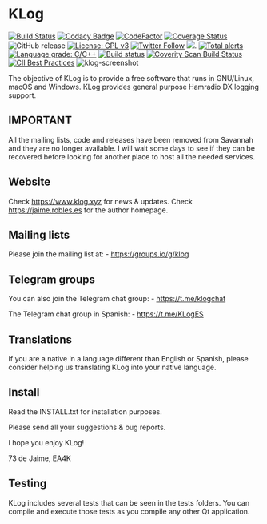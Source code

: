 # KLog
[![Build Status](https://app.travis-ci.com/ea4k/klog.svg?branch=master)](https://travis-ci.com/github/ea4k/klog)
[![Codacy Badge](https://app.codacy.com/project/badge/Grade/127fac70ffe649438bd323caa61f7153)](https://www.codacy.com/gh/ea4k/klog/dashboard?utm_source=github.com&amp;utm_medium=referral&amp;utm_content=ea4k/klog&amp;utm_campaign=Badge_Grade)
[![CodeFactor](https://www.codefactor.io/repository/github/ea4k/klog/badge)](https://www.codefactor.io/repository/github/ea4k/klog)
[![Coverage Status](https://coveralls.io/repos/github/ea4k/klog/badge.svg?branch=master)](https://coveralls.io/github/ea4k/klog?branch=master)
<img src="https://img.shields.io/github/v/release/ea4k/klog?logo=github&logoColor=white" alt="GitHub release"/>
[![License: GPL v3](https://img.shields.io/badge/License-GPLv3-blue.svg)](https://www.gnu.org/licenses/gpl-3.0)
<a href="https://twitter.com/_ea4k"><img src="https://img.shields.io/twitter/follow/_ea4k.svg?style=social&label=Follow" alt="Twitter Follow"/></a>
[![](https://tokei.rs/b1/github/ea4k/klog)](https://github.com/ea4k/klog).
[![Total alerts](https://img.shields.io/lgtm/alerts/g/ea4k/klog.svg?logo=lgtm&logoWidth=18)](https://lgtm.com/projects/g/ea4k/klog/alerts/)
[![Language grade: C/C++](https://img.shields.io/lgtm/grade/cpp/g/ea4k/klog.svg?logo=lgtm&logoWidth=18)](https://lgtm.com/projects/g/ea4k/klog/context:cpp)
[![Build status](https://ci.appveyor.com/api/projects/status/4hfa3npj88v2reqs/branch/master?svg=true)](https://ci.appveyor.com/project/ea4k/klog/branch/master)
[![Coverity Scan Build Status](https://scan.coverity.com/projects/23857/badge.svg)](https://scan.coverity.com/projects/ea4k-klog)
[![CII Best Practices](https://bestpractices.coreinfrastructure.org/projects/5879/badge)](https://bestpractices.coreinfrastructure.org/projects/5879)
![klog-screenshot](https://user-images.githubusercontent.com/29511627/103910279-f1009b80-5104-11eb-9b30-83e436528c56.png)

The objective of KLog is to provide a free software that runs in GNU/Linux, macOS and Windows.
KLog provides general purpose Hamradio DX logging support.

## IMPORTANT
All the mailing lists, code and releases have been removed from Savannah and they are no longer available.
I will wait some days to see if they can be recovered before looking for another place to host all the needed services.

## Website

Check https://www.klog.xyz for news & updates.
Check https://jaime.robles.es for the author homepage.

## Mailing lists

Please join the mailing list at:
    - <https://groups.io/g/klog>

## Telegram groups

You can also join the Telegram chat group:
    - <https://t.me/klogchat>

The Telegram chat group in Spanish:
    - <https://t.me/KLogES>

## Translations

If you are a native in a language different than English or Spanish, please consider helping us translating KLog into your native language.

## Install
Read the INSTALL.txt for installation purposes.

Please send all your suggestions & bug reports.

I hope you enjoy KLog!

73 de Jaime, EA4K


## Testing
KLog includes several tests that can be seen in the tests folders.
You can compile and execute those tests as you compile any other Qt application.
